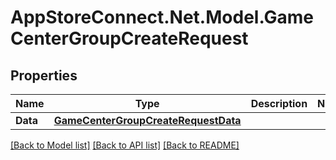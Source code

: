 # AppStoreConnect.Net.Model.GameCenterGroupCreateRequest

## Properties

Name | Type | Description | Notes
------------ | ------------- | ------------- | -------------
**Data** | [**GameCenterGroupCreateRequestData**](GameCenterGroupCreateRequestData.md) |  | 

[[Back to Model list]](../README.md#documentation-for-models) [[Back to API list]](../README.md#documentation-for-api-endpoints) [[Back to README]](../README.md)

